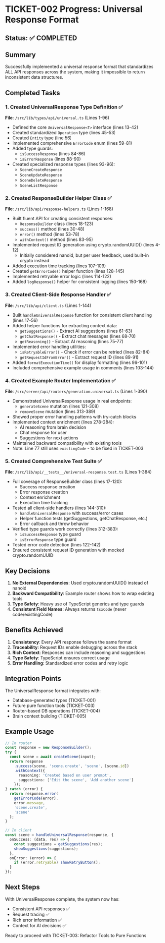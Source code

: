 # TICKET-002 Progress: Universal Response Format

## Status: ✅ COMPLETED

## Summary
Successfully implemented a universal response format that standardizes ALL API responses across the system, making it impossible to return inconsistent data structures.

## Completed Tasks

### 1. Created UniversalResponse Type Definition ✅
**File**: `/src/lib/types/api/universal.ts` (Lines 1-96)
- Defined the core `UniversalResponse<T>` interface (lines 13-42)
- Created standardized `Operation` type (lines 45-53)
- Created `Entity` type (line 56)
- Implemented comprehensive `ErrorCode` enum (lines 59-81)
- Added type guards:
  - `isSuccessResponse` (lines 84-86)
  - `isErrorResponse` (lines 88-90)
- Created specialized response types (lines 93-96):
  - `SceneCreateResponse`
  - `SceneUpdateResponse`
  - `SceneDeleteResponse`
  - `SceneListResponse`

### 2. Created ResponseBuilder Helper Class ✅
**File**: `/src/lib/api/response-helpers.ts` (Lines 1-168)
- Built fluent API for creating consistent responses:
  - `ResponseBuilder` class (lines 18-123)
  - `success()` method (lines 30-48)
  - `error()` method (lines 53-78)
  - `withContext()` method (lines 83-95)
- Implemented request ID generation using crypto.randomUUID() (lines 4-12)
  - Initially considered nanoid, but per user feedback, used built-in crypto instead
- Added execution time tracking (lines 107-109)
- Created `getErrorCode()` helper function (lines 128-145)
- Implemented retryable error logic (lines 114-122)
- Added `logResponse()` helper for consistent logging (lines 150-168)

### 3. Created Client-Side Response Handler ✅
**File**: `/src/lib/api/client.ts` (Lines 1-144)
- Built `handleUniversalResponse` function for consistent client handling (lines 17-56)
- Added helper functions for extracting context data:
  - `getSuggestions()` - Extract AI suggestions (lines 61-63)
  - `getChatResponse()` - Extract chat messages (lines 68-70)
  - `getReasoning()` - Extract AI reasoning (lines 75-77)
- Implemented error handling utilities:
  - `isRetryableError()` - Check if error can be retried (lines 82-84)
  - `getRequestIdFromError()` - Extract request ID (lines 89-91)
- Added `formatExecutionTime()` for display formatting (lines 96-101)
- Included comprehensive example usage in comments (lines 103-144)

### 4. Created Example Router Implementation ✅
**File**: `/src/server/api/routers/generation.universal.ts` (Lines 1-390)
- Demonstrated UniversalResponse usage in real endpoints:
  - `generateScene` mutation (lines 121-308)
  - `removeScene` mutation (lines 313-389)
- Showed proper error handling patterns with try-catch blocks
- Implemented context enrichment (lines 278-284):
  - AI reasoning from brain decision
  - Chat response for user
  - Suggestions for next actions
- Maintained backward compatibility with existing tools
- Note: Line 77 still uses `existingCode` - to be fixed in TICKET-003

### 5. Created Comprehensive Test Suite ✅
**File**: `/src/lib/api/__tests__/universal-response.test.ts` (Lines 1-384)
- Full coverage of ResponseBuilder class (lines 17-120):
  - Success response creation
  - Error response creation
  - Context enrichment
  - Execution time tracking
- Tested all client-side handlers (lines 144-310):
  - `handleUniversalResponse` with success/error cases
  - Helper function tests (getSuggestions, getChatResponse, etc.)
  - Error callback and throw behavior
- Verified type guards work correctly (lines 312-383):
  - `isSuccessResponse` type guard
  - `isErrorResponse` type guard
- Tested error code detection (lines 122-142)
- Ensured consistent request ID generation with mocked crypto.randomUUID

## Key Decisions

1. **No External Dependencies**: Used crypto.randomUUID() instead of nanoid
2. **Backward Compatibility**: Example router shows how to wrap existing tools
3. **Type Safety**: Heavy use of TypeScript generics and type guards
4. **Consistent Field Names**: Always returns `tsxCode` (never code/existingCode)

## Benefits Achieved

1. **Consistency**: Every API response follows the same format
2. **Traceability**: Request IDs enable debugging across the stack
3. **Rich Context**: Responses can include reasoning and suggestions
4. **Type Safety**: TypeScript ensures correct usage
5. **Error Handling**: Standardized error codes and retry logic

## Integration Points

The UniversalResponse format integrates with:
- Database-generated types (TICKET-001)
- Future pure function tools (TICKET-003)
- Router-based DB operations (TICKET-004)
- Brain context building (TICKET-005)

## Example Usage

```typescript
// In router
const response = new ResponseBuilder();
try {
  const scene = await createScene(input);
  return response
    .success(scene, 'scene.create', 'scene', [scene.id])
    .withContext({
      reasoning: 'Created based on user prompt',
      suggestions: ['Edit the scene', 'Add another scene']
    });
} catch (error) {
  return response.error(
    getErrorCode(error),
    error.message,
    'scene.create',
    'scene'
  );
}

// In client
const scene = handleUniversalResponse(response, {
  onSuccess: (data, res) => {
    const suggestions = getSuggestions(res);
    showSuggestions(suggestions);
  },
  onError: (error) => {
    if (error.retryable) showRetryButton();
  }
});
```

## Next Steps

With UniversalResponse complete, the system now has:
- Consistent API responses ✅
- Request tracing ✅
- Rich error information ✅
- Context for AI decisions ✅

Ready to proceed with TICKET-003: Refactor Tools to Pure Functions